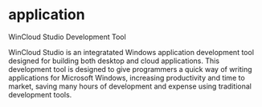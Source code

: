 # application
WinCloud Studio Development Tool
 
WinCloud Studio is an integratated Windows application development
tool designed for building both desktop and cloud applications. 
This development tool is designed to give programmers a quick way
of writing applications for Microsoft Windows, increasing productivity 
and time to market, saving many hours of development and expense using 
traditional development tools.







